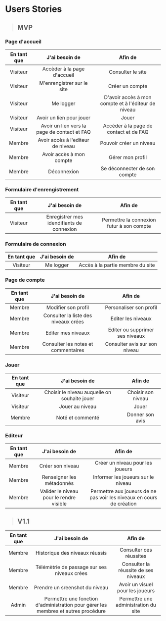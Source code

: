 # Users Stories

>## MVP

### Page d'accueil
| En tant que | J'ai besoin de | Afin de |
|:-----------:|:--------------:|:-------:|
|Visiteur|Accèder à la page d'accueil|Consulter le site|
|Visiteur|M'enrengistrer sur le site|Créer un compte|
|Visiteur|Me logger|D'avoir accès à mon compte et à l'éditeur de niveau|
|Visiteur|Avoir un lien pour jouer|Jouer|
|Visiteur|Avoir un lien vers la page de contact et FAQ| Accéder à la page de contact et de FAQ|
|Membre|Avoir accès à l'editeur de niveau|Pouvoir créer un niveau|
|Membre|Avoir accès à mon compte|Gérer mon profil|
|Membre|Déconnexion|Se déconnecter de son compte|


### Formulaire d'enrengistrement
| En tant que | J'ai besoin de | Afin de |
|:-----------:|:--------------:|:-------:|
|Visiteur|Enregistrer mes idendifiants de connexion|Permettre la connexion futur à son compte|

### Formulaire de connexion
| En tant que | J'ai besoin de | Afin de |
|:-----------:|:--------------:|:-------:|
|Visiteur|Me logger|Accès à la partie membre du site|

### Page de compte
| En tant que | J'ai besoin de | Afin de |
|:-----------:|:--------------:|:-------:|
|Membre|Modifier son profil|Personaliser son profil|
|Membre|Consulter la liste des niveaux crées|Editer les niveaux|
|Membre|Editer mes niveaux|Editer ou supprimer ses niveaux|
|Membre|Consulter les notes et commentaires|Consulter avis sur son niveau|

### Jouer
| En tant que | J'ai besoin de | Afin de |
|:-----------:|:--------------:|:-------:|
|Visiteur|Choisir le niveau auquelle on souhaite jouer|Choisir son niveau|
|Visiteur|Jouer au niveau|Jouer|
|Membre|Noté et commenté|Donner son avis|

### Editeur
| En tant que | J'ai besoin de | Afin de |
|:-----------:|:--------------:|:-------:|
|Membre|Créer son niveau|Créer un niveau pour les joueurs|
|Membre|Renseigner les métadonnés|Informer les joueurs sur le niveau|
|Membre|Valider le niveau pour le rendre visible|Permettre aux joueurs de ne pas voir les niveaux en cours de création|

>## V1.1
| En tant que | J'ai besoin de | Afin de |
|:-----------:|:--------------:|:-------:|
|Membre|Historique des niveaux réussis|Consulter ces réussites|
|Membre|Télémètrie de passage sur ses niveaux crées|Consulter la réussite de ses niveaux|
|Membre|Prendre un sreenshot du niveau|Avoir un visuel pour les joueurs|
|Admin|Permettre une fonction d'administration pour gérer les membres et autres procédure|Permettre une administration du site|

